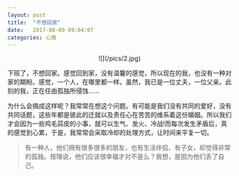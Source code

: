 ```yaml
---
layout: post
title:  "不想回家"
date:   2017-08-09 09:04:07
categories: 心情
---
```

<center>
![](/pics/2.jpg)
</center>

下班了，不想回家。感觉回到家，没有温馨的感觉，所以现在的我，也没有一种对家的期盼。感觉，一个人，在哪里都一样。虽然，我已是一位丈夫，一位父亲。此刻的我，正在任由孤独所侵蚀......

为什么会搞成这样呢？我常常在想这个问题。有可能是我们没有共同的爱好，没有共同话题，这些年都是彼此的迁就以及责任心在苦苦的维系着这份婚姻。所以我们才会因为一些鸡毛蒜皮的小事，就可以生气、发火、冷战!而每次发生矛盾后，真的感觉到心累，于是，我常常会采取冷却的处理方式，让时间来平复一切。
> 有一种人，他们拥有很多很多的朋友，也有生活伴侣、有子女，却觉得非常的孤独。按理说，他们应该很幸福才对不是么？我想，是因为他们丢了自己。
